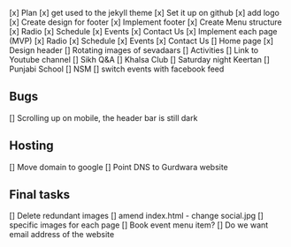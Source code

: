 [x] Plan
[x] get used to the jekyll theme
[x] Set it up on github
[x] add logo
[x] Create design for footer
    [x] Implement footer
[x] Create Menu structure
    [x] Radio
    [x] Schedule
    [x] Events
    [x] Contact Us
[x] Implement each page (MVP)
    [x] Radio
    [x] Schedule
    [x] Events
    [x] Contact Us
[] Home page
    [x] Design header
    [] Rotating images of sevadaars
    [] Activities
        [] Link to Youtube channel
        [] Sikh Q&A
        [] Khalsa Club
        [] Saturday night Keertan
        [] Punjabi School
        [] NSM
[] switch events with facebook feed


## Bugs
[] Scrolling up on mobile, the header bar is still dark

## Hosting
[] Move domain to google
[] Point DNS to Gurdwara website

## Final tasks
[] Delete redundant images
[] amend index.html - change social.jpg
[] specific images for each page
[] Book event menu item?
[] Do we want email address of the website


